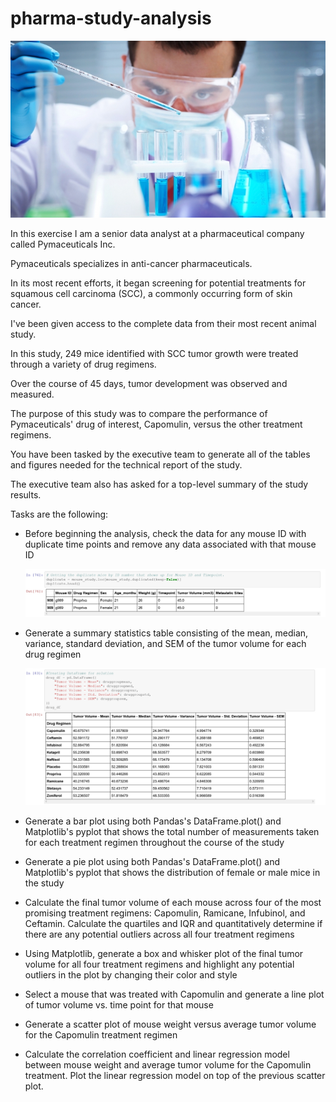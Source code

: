 # pharma-study-analysis

![Laboratory](Images/Laboratory.jpg)

In this exercise I am a senior data analyst at a pharmaceutical company called Pymaceuticals Inc.  

Pymaceuticals specializes in anti-cancer pharmaceuticals. 

In its most recent efforts, it began screening for potential treatments for squamous cell carcinoma (SCC), a commonly occurring form of skin cancer.  

I've been given access to the complete data from their most recent animal study. 

In this study, 249 mice identified with SCC tumor growth were treated through a variety of drug regimens. 

Over the course of 45 days, tumor development was observed and measured. 

The purpose of this study was to compare the performance of Pymaceuticals' drug of interest, Capomulin, versus the other treatment regimens. 

You have been tasked by the executive team to generate all of the tables and figures needed for the technical report of the study. 

The executive team also has asked for a top-level summary of the study results.

Tasks are the following:

- Before beginning the analysis, check the data for any mouse ID with duplicate time points and remove any data associated with that mouse ID

  ![duplicates](Images/checkforduplicates.png)

- Generate a summary statistics table consisting of the mean, median, variance, standard deviation, and SEM of the tumor volume for each drug regimen

  ![duplicates](Images/summstatstable.png)

- Generate a bar plot using both Pandas's DataFrame.plot() and Matplotlib's pyplot that shows the total number of measurements taken for each treatment regimen throughout the course of the study

- Generate a pie plot using both Pandas's DataFrame.plot() and Matplotlib's pyplot that shows the distribution of female or male mice in the study

- Calculate the final tumor volume of each mouse across four of the most promising treatment regimens: Capomulin, Ramicane, Infubinol, and Ceftamin. Calculate the quartiles and IQR and quantitatively determine if there are any potential outliers across all four treatment regimens

- Using Matplotlib, generate a box and whisker plot of the final tumor volume for all four treatment regimens and highlight any potential outliers in the plot by changing their color and style

- Select a mouse that was treated with Capomulin and generate a line plot of tumor volume vs. time point for that mouse

- Generate a scatter plot of mouse weight versus average tumor volume for the Capomulin treatment regimen

- Calculate the correlation coefficient and linear regression model between mouse weight and average tumor volume for the Capomulin treatment. Plot the linear regression model on top of the previous scatter plot.

